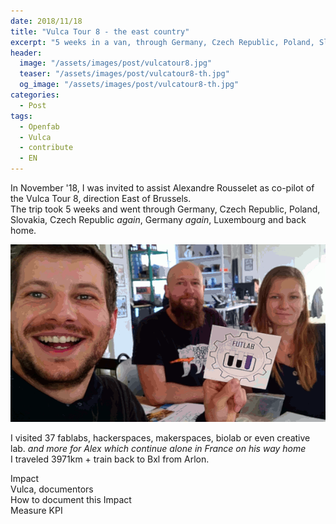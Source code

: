 ```yaml
---
date: 2018/11/18
title: "Vulca Tour 8 - the east country"
excerpt: "5 weeks in a van, through Germany, Czech Republic, Poland, Slovakia"
header:
  image: "/assets/images/post/vulcatour8.jpg"
  teaser: "/assets/images/post/vulcatour8-th.jpg"
  og_image: "/assets/images/post/vulcatour8-th.jpg"
categories:
  - Post
tags:
  - Openfab
  - Vulca
  - contribute
  - EN
---
```


In November '18, I was invited to assist Alexandre Rousselet as co-pilot of the Vulca Tour 8, direction East of Brussels.  
The trip took 5 weeks and went through Germany, Czech Republic, Poland, Slovakia, Czech Republic _again_, Germany _again_, Luxembourg and back home.  

![maxresdefault](/assets/images/post/vulcatour8.gif)

I visited 37 fablabs, hackerspaces, makerspaces, biolab or even creative lab. _and more for Alex which continue alone in France on his way home_  
I traveled 3971km + train back to Bxl from Arlon.  

Impact  
Vulca, documentors  
How to document this Impact  
Measure KPI

